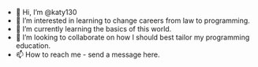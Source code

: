 - 👋 Hi, I’m @katy130
- 👀 I’m interested in learning to change careers from law to programming.
- 🌱 I’m currently learning the basics of this world.
- 💞️ I’m looking to collaborate on how I should best tailor my programming education.
- 📫 How to reach me  - send a message here.

<!---
katy130/katy130 is a ✨ special ✨ repository because its `README.md` (this file) appears on your GitHub profile.
You can click the Preview link to take a look at your changes.
--->
